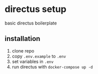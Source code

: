 # directus setup

basic directus boilerplate

## installation

1. clone repo
2. copy `.env.example` to `.env`
3. set variables in `.env`
4. run directus with `docker-compose up -d`

